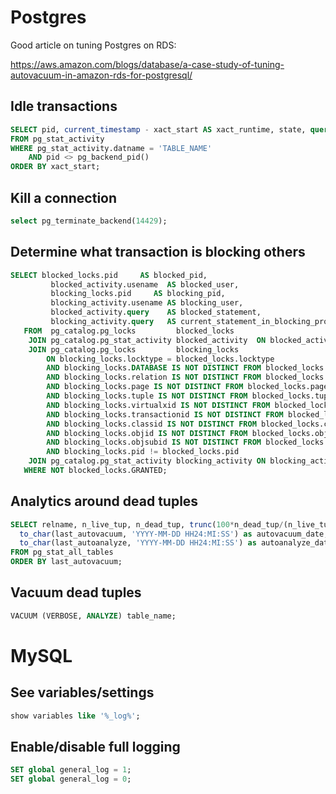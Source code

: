 # Postgres

Good article on tuning Postgres on RDS:

https://aws.amazon.com/blogs/database/a-case-study-of-tuning-autovacuum-in-amazon-rds-for-postgresql/

## Idle transactions

```sql
SELECT pid, current_timestamp - xact_start AS xact_runtime, state, query
FROM pg_stat_activity
WHERE pg_stat_activity.datname = 'TABLE_NAME'
	AND pid <> pg_backend_pid()
ORDER BY xact_start;
```

## Kill a connection

```sql
select pg_terminate_backend(14429);
```

## Determine what transaction is blocking others

```sql
SELECT blocked_locks.pid     AS blocked_pid,
         blocked_activity.usename  AS blocked_user,
         blocking_locks.pid     AS blocking_pid,
         blocking_activity.usename AS blocking_user,
         blocked_activity.query    AS blocked_statement,
         blocking_activity.query   AS current_statement_in_blocking_process
   FROM  pg_catalog.pg_locks         blocked_locks
    JOIN pg_catalog.pg_stat_activity blocked_activity  ON blocked_activity.pid = blocked_locks.pid
    JOIN pg_catalog.pg_locks         blocking_locks 
        ON blocking_locks.locktype = blocked_locks.locktype
        AND blocking_locks.DATABASE IS NOT DISTINCT FROM blocked_locks.DATABASE
        AND blocking_locks.relation IS NOT DISTINCT FROM blocked_locks.relation
        AND blocking_locks.page IS NOT DISTINCT FROM blocked_locks.page
        AND blocking_locks.tuple IS NOT DISTINCT FROM blocked_locks.tuple
        AND blocking_locks.virtualxid IS NOT DISTINCT FROM blocked_locks.virtualxid
        AND blocking_locks.transactionid IS NOT DISTINCT FROM blocked_locks.transactionid
        AND blocking_locks.classid IS NOT DISTINCT FROM blocked_locks.classid
        AND blocking_locks.objid IS NOT DISTINCT FROM blocked_locks.objid
        AND blocking_locks.objsubid IS NOT DISTINCT FROM blocked_locks.objsubid
        AND blocking_locks.pid != blocked_locks.pid
    JOIN pg_catalog.pg_stat_activity blocking_activity ON blocking_activity.pid = blocking_locks.pid
   WHERE NOT blocked_locks.GRANTED;
```
   
## Analytics around dead tuples

```sql
SELECT relname, n_live_tup, n_dead_tup, trunc(100*n_dead_tup/(n_live_tup+1))::float "ratio%",
  to_char(last_autovacuum, 'YYYY-MM-DD HH24:MI:SS') as autovacuum_date, 
  to_char(last_autoanalyze, 'YYYY-MM-DD HH24:MI:SS') as autoanalyze_date
FROM pg_stat_all_tables 
ORDER BY last_autovacuum;
```

## Vacuum dead tuples

```sql
VACUUM (VERBOSE, ANALYZE) table_name;
```


# MySQL

## See variables/settings

```sql
show variables like '%_log%';
```

## Enable/disable full logging

```sql
SET global general_log = 1;
SET global general_log = 0;
```
